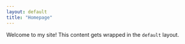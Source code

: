 ```yaml
---
layout: default
title: "Homepage"
---
```

Welcome to my site! This content gets wrapped in the `default` layout.